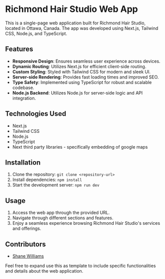 # Richmond Hair Studio Web App

This is a single-page web application built for Richmond Hair Studio, located in Ottawa, Canada. The app was developed using Next.js, Tailwind CSS, Node.js, and TypeScript.

## Features
- **Responsive Design**: Ensures seamless user experience across devices.
- **Dynamic Routing**: Utilizes Next.js for efficient client-side routing.
- **Custom Styling**: Styled with Tailwind CSS for modern and sleek UI.
- **Server-side Rendering**: Provides fast loading times and improved SEO.
- **Type Safety**: Implemented using TypeScript for robust and scalable codebase.
- **Node.js Backend**: Utilizes Node.js for server-side logic and API integration.

## Technologies Used
- Next.js
- Tailwind CSS
- Node.js
- TypeScript
- Next third party libraries - specifically embedding of google maps

## Installation
1. Clone the repository: `git clone <repository-url>`
2. Install dependencies: `npm install`
3. Start the development server: `npm run dev`

## Usage
1. Access the web app through the provided URL.
2. Navigate through different sections and features.
3. Enjoy a seamless experience browsing Richmond Hair Studio's services and offerings.

## Contributors
- [Shane Williams](https://github.com/shawilly)

Feel free to expand use this as template to include specific functionalities and details about the web application.
